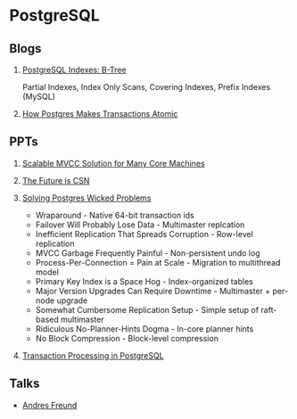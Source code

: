 # PostgreSQL

## Blogs

1. [PostgreSQL Indexes: B-Tree](https://commandprompt.com/education/postgresql-indexes-b-tree/)

   Partial Indexes, Index Only Scans, Covering Indexes, Prefix Indexes (MySQL)

2. [How Postgres Makes Transactions Atomic](https://brandur.org/postgres-atomicity)


## PPTs

1. [Scalable MVCC Solution for Many Core Machines](https://www.pgcon.org/2015/schedule/events/810.en.html)
2. [The Future is CSN](https://postgrespro.ru/media/2019/10/26/future_is_csn.pdf)
3. [Solving Postgres Wicked Problems](https://www.socallinuxexpo.org/sites/default/files/presentations/solving-postgres-wicked-problems.pdf)

   * Wraparound - Native 64-bit transaction ids
   * Failover Will Probably Lose Data - Multimaster replcation
   * Inefficient Replication That Spreads Corruption - Row-level replication
   * MVCC Garbage Frequently Painful - Non-persistent undo log
   * Process-Per-Connection = Pain at Scale - Migration to multithread model
   * Primary Key Index is a Space Hog - Index-organized tables
   * Major Version Upgrades Can Require Downtime - Multimaster + per-node upgrade
   * Somewhat Cumbersome Replication Setup - Simple setup of raft-based multimaster
   * Ridiculous No-Planner-Hints Dogma - In-core planner hints
   * No Block Compression - Block-level compression

4. [Transaction Processing in PostgreSQL](https://www.postgresql.org/files/developer/transactions.pdf)


## Talks

* [Andres Freund](https://anarazel.de/talks/)
